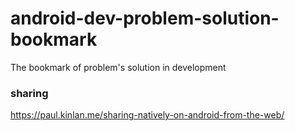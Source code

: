 # android-dev-problem-solution-bookmark
The bookmark of problem's solution in development

### sharing
https://paul.kinlan.me/sharing-natively-on-android-from-the-web/
